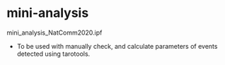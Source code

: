 # mini-analysis

mini_analysis_NatComm2020.ipf 
- To be used with manually check, and calculate parameters of events detected using tarotools.
